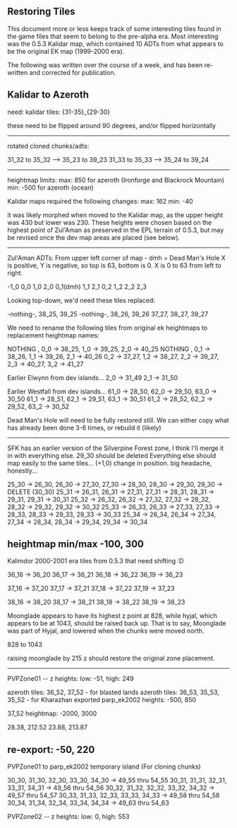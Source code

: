## Restoring Tiles

This document more or less keeps track of some interesting tiles found in the game files that seem to belong to the pre-alpha era.
Most interesting was the 0.5.3 Kalidar map, which contained 10 ADTs from what appears to be the original EK map (1999-2000 era).

The following was written over the course of a week, and has been re-written and corrected for publication.

## Kalidar to Azeroth 

need:
kalidar tiles: {31-35}_{29-30}

these need to be flipped around 90 degrees, and/or flipped horizontally

-----------
rotated cloned chunks/adts:

31_32 to 35_32  --> 35_23 to 39_23
31_33 to 35_33  --> 35_24 to 39_24

------------------------------------------------------

heightmap limits:
max: 850 for azeroth (Ironforge and Blackrock Mountain)
min: -500 for azeroth (ocean)

Kalidar maps required the following changes:
max: 162
min: -40

it was likely morphed when moved to the Kalidar map, as the upper height was 430 but lower was 230.
These heights were chosen based on the highest point of Zul'Aman as preserved in the EPL terrain of 0.5.3, but may be revised once the dev map areas are placed (see below).

-----------------------------------------------------

Zul'Aman ADTs: From upper left corner of map - 
dmh = Dead Man's Hole
X is positive, Y is negative, so top is 63, bottom is 0. X is 0 to 63 from left to right.

 -1_0 0_0      1_0  2_0
      0_1(dmh) 1_1  2_1
  0_2 1_2      2_2  2_3
       		   
Looking top-down, we'd need these tiles replaced:
			   
-nothing-, 38_25, 39_25
-nothing-, 38_26, 39_26
37_27,     38_27, 39_27
				   
We need to rename the following tiles from original ek heightmaps to replacement heightmap names:
				   
NOTHING     , 0_0 -> 38_25, 1_0 -> 39_25, 2_0 -> 40_25
NOTHING     , 0_1 -> 38_26, 1_1 -> 39_26, 2_1 -> 40_26
0_2 -> 37_27, 1,2 -> 38_27, 2_2 -> 39_27, 2_3 -> 40_27, 3_2 -> 41_27

Earlier Elwynn from dev islands...
2_0 -> 31_49
2_1 -> 31_50

Earlier Westfall from dev islands...
61_0 -> 28_50, 62_0 -> 29_50, 63_0 -> 30_50
61_1 -> 28_51, 62_1 -> 29_51, 63_1 -> 30_51
61_2 -> 28_52, 62_2 -> 29_52, 63_2 -> 30_52

Dead Man's Hole will need to be fully restored still. We can either copy what has already been done 3-6 times, or rebuild it (likely)

---------------------------------
SFK has an earlier version of the Silverpine Forest zone, I think I'll merge it in with everything else. 
29_30 should be deleted
Everything else should map easily to the same tiles... (+1,0) change in position. big headache, honestly...

25_30 -> 26_30, 26_30 -> 27_30, 27_30 -> 28_30, 28_30 -> 29_30, 29_30 -> DELETE (30_30)
25_31 -> 26_31, 26_31 -> 27_31, 27_31 -> 28_31, 28_31 -> 29_31, 29_31 -> 30_31
25_32 -> 26_32, 26_32 -> 27_32, 27_32 -> 28_32, 28_32 -> 29_32, 29_32 -> 30_32
25_33 -> 26_33, 26_33 -> 27_33, 27_33 -> 28_33, 28_33 -> 29_33, 29_33 -> 30_33
25_34 -> 26_34, 26_34 -> 27_34, 27_34 -> 28_34, 28_34 -> 29_34, 29_34 -> 30_34

heightmap min/max 
-100, 300
---------------------------------

Kalimdor 2000-2001 era tiles from 0.5.3 that need shifting :D


 

36_16 -> 36_20
36_17 -> 36_21
36_18 -> 36_22
36_19 -> 36_23

37_16 -> 37_20
37_17 -> 37_21
37_18 -> 37_22
37_19 -> 37_23

38_16 -> 38_20
38_17 -> 38_21
38_18 -> 38_22
38_19 -> 38_23

Moonglade appears to have its highest z point at 828, while hyjal, which appears to be at 1043, should be raised back up. That is to say, Moonglade was part of Hyjal, and lowered when the chunks were moved north.

828 to 1043

raising moonglade by 215 z should restore the original zone placement.


----------
PVPZone01 -- z heights: low: -51, high: 249

azeroth tiles: 36_52, 37_52 - for blasted lands
azeroth tiles: 36_53, 35_53, 35_52 - for Kharazhan
exported parp_ek2002 heights: -500, 850

37_52 heightmap: -2000, 3000

28.38, 212.52
23.88, 213.87

re-export:
-50, 220
--------

PVPZone01 to parp_ek2002 temporary island (For cloning chunks)

30_30, 31_30, 32_30, 33_30, 34_30 -> 49_55 thru 54_55
30_31, 31_31, 32_31, 33_31, 34_31 -> 49_56 thru 54_56
30_32, 31_32, 32_32, 33_32, 34_32 -> 49_57 thru 54_57
30_33, 31_33, 32_33, 33_33, 34_33 -> 49_58 thru 54_58
30_34, 31_34, 32_34, 33_34, 34_34 -> 49_63 thru 54_63



PVPZone02 -- z heights: low: 0, high: 553

